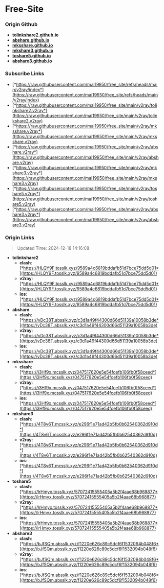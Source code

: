 # Free-Site

### Origin Github

- [**tolinkshare2.github.io**](https://github.com/tolinkshare2/tolinkshare2.github.io)
- [**abshare.github.io**](https://github.com/abshare/abshare.github.io)
- [**mksshare.github.io**](https://github.com/mksshare/mksshare.github.io)
- [**mkshare3.github.io**](https://github.com/mkshare3/mkshare3.github.io)
- [**toshare5.github.io**](https://github.com/toshare5/toshare5.github.io)
- [**abshare3.github.io**](https://github.com/abshare3/abshare3.github.io)

### Subscribe Links

- [*https://raw.githubusercontent.com/mai19950/free_site/refs/heads/main/v2ray/index*](https://raw.githubusercontent.com/mai19950/free_site/refs/heads/main/v2ray/index)
- [*https://raw.githubusercontent.com/mai19950/free_site/main/v2ray/tolinkshare2.v2ray*](https://raw.githubusercontent.com/mai19950/free_site/main/v2ray/tolinkshare2.v2ray)
- [*https://raw.githubusercontent.com/mai19950/free_site/main/v2ray/mksshare.v2ray*](https://raw.githubusercontent.com/mai19950/free_site/main/v2ray/mksshare.v2ray)
- [*https://raw.githubusercontent.com/mai19950/free_site/main/v2ray/abshare.v2ray*](https://raw.githubusercontent.com/mai19950/free_site/main/v2ray/abshare.v2ray)
- [*https://raw.githubusercontent.com/mai19950/free_site/main/v2ray/mkshare3.v2ray*](https://raw.githubusercontent.com/mai19950/free_site/main/v2ray/mkshare3.v2ray)
- [*https://raw.githubusercontent.com/mai19950/free_site/main/v2ray/toshare5.v2ray*](https://raw.githubusercontent.com/mai19950/free_site/main/v2ray/toshare5.v2ray)
- [*https://raw.githubusercontent.com/mai19950/free_site/main/v2ray/abshare3.v2ray*](https://raw.githubusercontent.com/mai19950/free_site/main/v2ray/abshare3.v2ray)

### Origin Links

> Updated Time: 2024-12-18 14:16:08

- **tolinkshare2**
  - **clash**: [*https://HLQY9F.tosslk.xyz/9589a4c6819bddafb51d7bce75dd5d01*](https://HLQY9F.tosslk.xyz/9589a4c6819bddafb51d7bce75dd5d01)
  - **v2ray**: [*https://HLQY9F.tosslk.xyz/9589a4c6819bddafb51d7bce75dd5d01*](https://HLQY9F.tosslk.xyz/9589a4c6819bddafb51d7bce75dd5d01)
  - **ios**: [*https://HLQY9F.tosslk.xyz/9589a4c6819bddafb51d7bce75dd5d01*](https://HLQY9F.tosslk.xyz/9589a4c6819bddafb51d7bce75dd5d01)
- **abshare**
  - **clash**: [*https://vDc38T.absslk.xyz/c3d1a49f44300d66d51139a10058b3de*](https://vDc38T.absslk.xyz/c3d1a49f44300d66d51139a10058b3de)
  - **v2ray**: [*https://vDc38T.absslk.xyz/c3d1a49f44300d66d51139a10058b3de*](https://vDc38T.absslk.xyz/c3d1a49f44300d66d51139a10058b3de)
  - **ios**: [*https://vDc38T.absslk.xyz/c3d1a49f44300d66d51139a10058b3de*](https://vDc38T.absslk.xyz/c3d1a49f44300d66d51139a10058b3de)
- **mksshare**
  - **clash**: [*https://i3Hf9x.mcsslk.xyz/047517620e5e54fcefb106fb0f58ceed*](https://i3Hf9x.mcsslk.xyz/047517620e5e54fcefb106fb0f58ceed)
  - **v2ray**: [*https://i3Hf9x.mcsslk.xyz/047517620e5e54fcefb106fb0f58ceed*](https://i3Hf9x.mcsslk.xyz/047517620e5e54fcefb106fb0f58ceed)
  - **ios**: [*https://i3Hf9x.mcsslk.xyz/047517620e5e54fcefb106fb0f58ceed*](https://i3Hf9x.mcsslk.xyz/047517620e5e54fcefb106fb0f58ceed)
- **mkshare3**
  - **clash**: [*https://4T8v6T.mcsslk.xyz/e296f1e71ad42b5fb0b62540362d910d*](https://4T8v6T.mcsslk.xyz/e296f1e71ad42b5fb0b62540362d910d)
  - **v2ray**: [*https://4T8v6T.mcsslk.xyz/e296f1e71ad42b5fb0b62540362d910d*](https://4T8v6T.mcsslk.xyz/e296f1e71ad42b5fb0b62540362d910d)
  - **ios**: [*https://4T8v6T.mcsslk.xyz/e296f1e71ad42b5fb0b62540362d910d*](https://4T8v6T.mcsslk.xyz/e296f1e71ad42b5fb0b62540362d910d)
- **toshare5**
  - **clash**: [*https://lrHmyx.tosslk.xyz/57072415555405a5b2f4aae68b968877*](https://lrHmyx.tosslk.xyz/57072415555405a5b2f4aae68b968877)
  - **v2ray**: [*https://lrHmyx.tosslk.xyz/57072415555405a5b2f4aae68b968877*](https://lrHmyx.tosslk.xyz/57072415555405a5b2f4aae68b968877)
  - **ios**: [*https://lrHmyx.tosslk.xyz/57072415555405a5b2f4aae68b968877*](https://lrHmyx.tosslk.xyz/57072415555405a5b2f4aae68b968877)
- **abshare3**
  - **clash**: [*https://bJfSQm.absslk.xyz/f1220e626c89c5dcf6f1532094b048f6*](https://bJfSQm.absslk.xyz/f1220e626c89c5dcf6f1532094b048f6)
  - **v2ray**: [*https://bJfSQm.absslk.xyz/f1220e626c89c5dcf6f1532094b048f6*](https://bJfSQm.absslk.xyz/f1220e626c89c5dcf6f1532094b048f6)
  - **ios**: [*https://bJfSQm.absslk.xyz/f1220e626c89c5dcf6f1532094b048f6*](https://bJfSQm.absslk.xyz/f1220e626c89c5dcf6f1532094b048f6)
